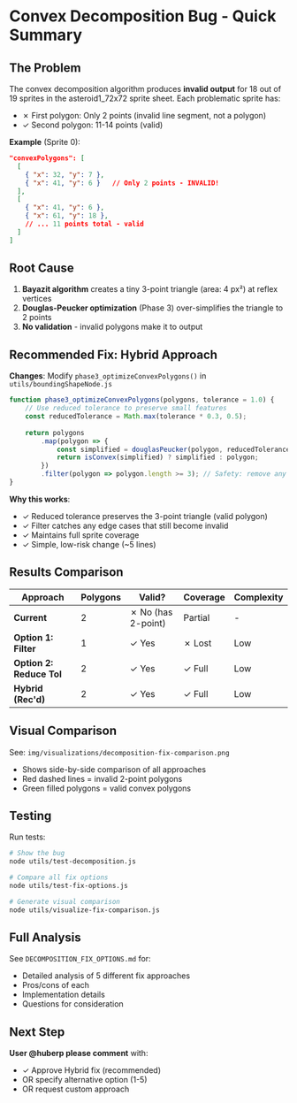 # Convex Decomposition Bug - Quick Summary

## The Problem

The convex decomposition algorithm produces **invalid output** for 18 out of 19 sprites in the asteroid1_72x72 sprite sheet. Each problematic sprite has:
- ✗ First polygon: Only 2 points (invalid line segment, not a polygon)
- ✓ Second polygon: 11-14 points (valid)

**Example** (Sprite 0):
```json
"convexPolygons": [
  [
    { "x": 32, "y": 7 },
    { "x": 41, "y": 6 }   // Only 2 points - INVALID!
  ],
  [
    { "x": 41, "y": 6 },
    { "x": 61, "y": 18 },
    // ... 11 points total - valid
  ]
]
```

## Root Cause

1. **Bayazit algorithm** creates a tiny 3-point triangle (area: 4 px²) at reflex vertices
2. **Douglas-Peucker optimization** (Phase 3) over-simplifies the triangle to 2 points
3. **No validation** - invalid polygons make it to output

## Recommended Fix: Hybrid Approach

**Changes**: Modify `phase3_optimizeConvexPolygons()` in `utils/boundingShapeNode.js`

```javascript
function phase3_optimizeConvexPolygons(polygons, tolerance = 1.0) {
    // Use reduced tolerance to preserve small features
    const reducedTolerance = Math.max(tolerance * 0.3, 0.5);
    
    return polygons
        .map(polygon => {
            const simplified = douglasPeucker(polygon, reducedTolerance);
            return isConvex(simplified) ? simplified : polygon;
        })
        .filter(polygon => polygon.length >= 3); // Safety: remove any degenerate
}
```

**Why this works**:
- ✓ Reduced tolerance preserves the 3-point triangle (valid polygon)
- ✓ Filter catches any edge cases that still become invalid
- ✓ Maintains full sprite coverage
- ✓ Simple, low-risk change (~5 lines)

## Results Comparison

| Approach | Polygons | Valid? | Coverage | Complexity |
|----------|----------|--------|----------|------------|
| **Current** | 2 | ✗ No (has 2-point) | Partial | - |
| **Option 1: Filter** | 1 | ✓ Yes | ✗ Lost | Low |
| **Option 2: Reduce Tol** | 2 | ✓ Yes | ✓ Full | Low |
| **Hybrid (Rec'd)** | 2 | ✓ Yes | ✓ Full | Low |

## Visual Comparison

See: `img/visualizations/decomposition-fix-comparison.png`
- Shows side-by-side comparison of all approaches
- Red dashed lines = invalid 2-point polygons
- Green filled polygons = valid convex polygons

## Testing

Run tests:
```bash
# Show the bug
node utils/test-decomposition.js

# Compare all fix options
node utils/test-fix-options.js

# Generate visual comparison
node utils/visualize-fix-comparison.js
```

## Full Analysis

See `DECOMPOSITION_FIX_OPTIONS.md` for:
- Detailed analysis of 5 different fix approaches
- Pros/cons of each
- Implementation details
- Questions for consideration

## Next Step

**User @huberp please comment** with:
- ✓ Approve Hybrid fix (recommended)
- OR specify alternative option (1-5)
- OR request custom approach
